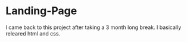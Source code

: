 # Landing-Page
I came back to this project after taking a 3 month long break.
I basically releared html and css.